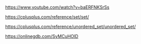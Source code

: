 https://www.youtube.com/watch?v=baERFNKSrSs 

https://cplusplus.com/reference/set/set/ 

https://cplusplus.com/reference/unordered_set/unordered_set/ 

https://onlinegdb.com/SyMCuHOlD 
